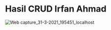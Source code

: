 # Hasil CRUD Irfan Ahmad
![Web capture_31-3-2021_195451_localhost](https://user-images.githubusercontent.com/49956282/113147477-034d2a00-925b-11eb-82d2-e7d2b2dc8dd9.jpeg)
